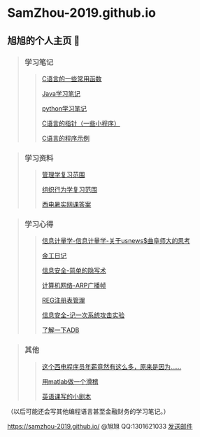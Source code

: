 # SamZhou-2019.github.io
## 旭旭的个人主页 🏡

> ### 学习笔记
>
> > [C语言的一些常用函数](website_C/C_functions.md)
> >
> > [Java学习笔记](website_java/java.md)
> >
> > [python学习笔记](website_python/python_study.html)
> >
> > [C语言的指针（一些小程序）](website_C/C_pointer.md)
> >
> > [C语言的程序示例](website_C/C_program.md)

> ### 学习资料
>
> > [管理学复习范围](webpage_management/management.htm)
> >
> > [组织行为学复习范围](webpage_management/Organizational_Behavior.htm)
> >
> > [西电暑实网课答案](webpage_shushi_2019/shushi_2019.html)

> ### 学习心得
>
> > [信息计量学-信息计量学-关于usnews\$曲阜师大的思考](website_informetrics/usnews.md)
> >
> > [金工日记](website_metalwork/metalwork.html)
> >
> > [信息安全-简单的隐写术](website_security/steganography.md)
> >
> > [计算机网络-ARP广播帧](website_security/ARP.md)
> >
> > [REG注册表管理](website_security/REG.md)
> >
> > [信息安全-记一次系统攻击实验](website_security/attackXP.md)
> >
> > [了解一下ADB](website_java/What'sADB.md)

> ### 其他
>
> > [这个西电程序员年薪竟然有这么多，原来是因为……](ruanwen/ruanwen.html)
> >
> > [用matlab做一个滑稽](website_matlab/huaji.md)
> >
> > [英语课写的小剧本](website_english/English_Script.md)

（以后可能还会写其他编程语言甚至金融财务的学习笔记。）

https://samzhou-2019.github.io/ @旭旭 QQ:1301621033  [发送邮件](mailto:zhouzexu2010@sina.cn?cc=zxzhou@stu.xidian.edu.cn&subject=About%20samzhou-2019.github.io)

<script>
document.write(Date());
</script>

